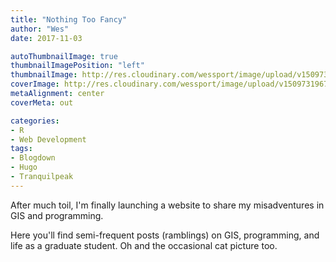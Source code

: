 ```yaml
---
title: "Nothing Too Fancy"
author: "Wes"
date: 2017-11-03

autoThumbnailImage: true
thumbnailImagePosition: "left"
thumbnailImage: http://res.cloudinary.com/wessport/image/upload/v1509731967/forest_e3myyq.jpg
coverImage: http://res.cloudinary.com/wessport/image/upload/v1509731967/forest_e3myyq.jpg
metaAlignment: center
coverMeta: out

categories:
- R
- Web Development
tags:
- Blogdown
- Hugo
- Tranquilpeak
---
```


After much toil, I'm finally launching a website to share my misadventures in GIS and programming.

<!--more-->
 Here you'll find semi-frequent posts (ramblings) on GIS, programming, and life as a graduate student. Oh and the occasional cat picture too.
